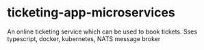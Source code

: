 # ticketing-app-microservices
An online ticketing service which can be used to book tickets.
Sses typescript, docker, kubernetes, NATS message broker
